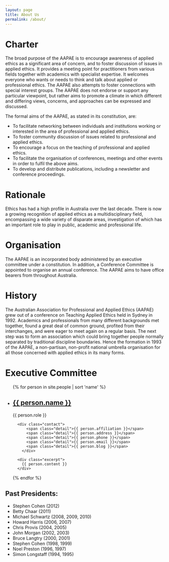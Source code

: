 ```yaml
---
layout: page
title: About Us
permalink: /about/
---
```


# Charter

The broad purpose of the AAPAE is to encourage awareness of applied ethics as a significant area of concern, and to foster discussion of issues in applied ethics. It provides a meeting point for practitioners from various fields together with academics with specialist expertise. It welcomes everyone who wants or needs to think and talk about applied or professional ethics. The AAPAE also attempts to foster connections with special interest groups. The AAPAE does not endorse or support any particular viewpoint, but rather aims to promote a climate in which different and differing views, concerns, and approaches can be expressed and discussed.

The formal aims of the AAPAE, as stated in its constitution, are:

-  To facilitate networking between individuals and institutions working or interested in the area of professional and applied ethics.
-  To foster community discussion of issues related to professional and applied ethics.
-  To encourage a focus on the teaching of professional and applied ethics.
-  To facilitate the organisation of conferences, meetings and other events in order to fulfil the above aims.
-  To develop and distribute publications, including a newsletter and conference proceedings.


# Rationale

Ethics has had a high profile in Australia over the last decade. There is now a growing recognition of applied ethics as a multidisciplinary field, encompassing a wide variety of disparate areas, investigation of which has an important role to play in public, academic and professional life.


# Organisation

The AAPAE is an incorporated body administered by an executive committee under a constitution. In addition, a Conference Committee is appointed to organise an annual conference. The AAPAE aims to have office bearers from throughout Australia.


# History

The Australian Association for Professional and Applied Ethics (AAPAE) grew out of a conference on Teaching Applied Ethics held in Sydney in 1992. Academics and professionals from many different backgrounds met together, found a great deal of common ground, profited from their interchanges, and were eager to meet again on a regular basis. The next step was to form an association which could bring together people normally separated by traditional discipline boundaries. Hence the formation in 1993 of the AAPAE, a non-partisan, non-profit national umbrella organisation for all those concerned with applied ethics in its many forms.


# Executive Committee

<ul class="post-list events">
  {% for person in site.people | sort 'name' %}
    <li class="post">
      <h2><a class="post-link" href="#">{{ person.name }}</a></h2>
      <span class="post-meta">{{ person.role }}</span>

      <div class="contact">
	      <span class="detail">{{ person.affiliation }}</span>
	      <span class="detail">{{ person.address }}</span>
	      <span class="detail">{{ person.phone }}</span>
	      <span class="detail">{{ person.email }}</span>
	      <span class="detail">{{ person.blog }}</span>
	    </div>

      <div class="excerpt">
        {{ person.content }}
      </div>
      
   </li>
  {% endfor %}
</ul>


##  Past Presidents:
 
- Stephen Cohen (2012)
- Betty Chaar (2011)
- Michael Schwartz (2008, 2009, 2010)
- Howard Harris (2006, 2007)
- Chris Provis (2004, 2005)
- John Morgan (2002, 2003)
- Bruce Langtry (2000, 2001)
- Stephen Cohen (1998, 1999)
- Noel Preston (1996, 1997)
- Simon Longstaff (1994, 1995)


 
